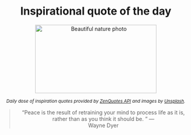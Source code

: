 
<div align="center">

# Inspirational quote of the day

<img src="./data/photo.jpeg" alt="Beautiful nature photo" width="320" height="180">

<sub><i>Daily dose of inspiration quotes provided by [ZenQuotes API](https://zenquotes.io/) and images by [Unsplash](https://unsplash.com/).</i></sub>


<blockquote>&ldquo;Peace is the result of retraining your mind to process life as it is, rather than as you think it should be.  &rdquo; &mdash; <footer>Wayne Dyer</footer></blockquote>

</div>
